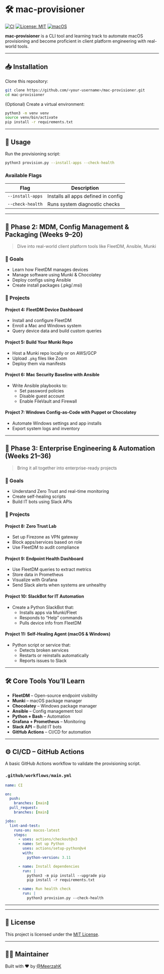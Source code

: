 # 🛠️ mac-provisioner

[![CI](https://github.com/MeerzahK?tab=repositories/actions/workflows/main.yml/badge.svg)](https://github.com/Meerzahk/cpe-projects/mac-provisioner/actions)
[![License: MIT](https://img.shields.io/badge/license-MIT-blue.svg)](LICENSE)
[![macOS](https://img.shields.io/badge/platform-macOS-lightgrey.svg)](https://apple.com/macos)

**mac-provisioner** is a CLI tool and learning track to automate macOS provisioning and become proficient in client platform engineering with real-world tools.

---

## 📥 Installation

Clone this repository:

```bash
git clone https://github.com/<your-username>/mac-provisioner.git
cd mac-provisioner
```

(Optional) Create a virtual environment:

```bash
python3 -m venv venv
source venv/bin/activate
pip install -r requirements.txt
```

---

## 🧪 Usage

Run the provisioning script:

```bash
python3 provision.py --install-apps --check-health
```

### Available Flags

| Flag             | Description                         |
|------------------|-------------------------------------|
| `--install-apps` | Installs all apps defined in config |
| `--check-health` | Runs system diagnostic checks       |

---

## 🧠 Phase 2: MDM, Config Management & Packaging (Weeks 9–20)

> Dive into real-world client platform tools like FleetDM, Ansible, Munki

### 🎯 Goals

- Learn how FleetDM manages devices
- Manage software using Munki & Chocolatey
- Deploy configs using Ansible
- Create install packages (.pkg/.msi)

### 📁 Projects

#### Project 4: FleetDM Device Dashboard

- Install and configure FleetDM
- Enroll a Mac and Windows system
- Query device data and build custom queries

#### Project 5: Build Your Munki Repo

- Host a Munki repo locally or on AWS/GCP
- Upload `.pkg` files like Zoom
- Deploy them via manifests

#### Project 6: Mac Security Baseline with Ansible

- Write Ansible playbooks to:
  - Set password policies
  - Disable guest account
  - Enable FileVault and Firewall

#### Project 7: Windows Config-as-Code with Puppet or Chocolatey

- Automate Windows settings and app installs
- Export system logs and inventory

---

## 🧠 Phase 3: Enterprise Engineering & Automation (Weeks 21–36)

> Bring it all together into enterprise-ready projects

### 🎯 Goals

- Understand Zero Trust and real-time monitoring
- Create self-healing scripts
- Build IT bots using Slack APIs

### 📁 Projects

#### Project 8: Zero Trust Lab

- Set up Firezone as VPN gateway
- Block apps/services based on role
- Use FleetDM to audit compliance

#### Project 9: Endpoint Health Dashboard

- Use FleetDM queries to extract metrics
- Store data in Prometheus
- Visualize with Grafana
- Send Slack alerts when systems are unhealthy

#### Project 10: SlackBot for IT Automation

- Create a Python SlackBot that:
  - Installs apps via Munki/Fleet
  - Responds to “Help” commands
  - Pulls device info from FleetDM

#### Project 11: Self-Healing Agent (macOS & Windows)

- Python script or service that:
  - Detects broken services
  - Restarts or reinstalls automatically
  - Reports issues to Slack

---

## 🛠️ Core Tools You’ll Learn

- **FleetDM** – Open-source endpoint visibility
- **Munki** – macOS package manager
- **Chocolatey** – Windows package manager
- **Ansible** – Config management tool
- **Python + Bash** – Automation
- **Grafana + Prometheus** – Monitoring
- **Slack API** – Build IT bots
- **GitHub Actions** – CI/CD for automation

---

## ⚙️ CI/CD – GitHub Actions

A basic GitHub Actions workflow to validate the provisioning script.

### `.github/workflows/main.yml`

```yaml
name: CI

on:
  push:
    branches: [main]
  pull_request:
    branches: [main]

jobs:
  lint-and-test:
    runs-on: macos-latest
    steps:
      - uses: actions/checkout@v3
      - name: Set up Python
        uses: actions/setup-python@v4
        with:
          python-version: 3.11

      - name: Install dependencies
        run: |
          python3 -m pip install --upgrade pip
          pip install -r requirements.txt

      - name: Run health check
        run: |
          python3 provision.py --check-health
```

---

---

## 📄 License

This project is licensed under the [MIT License](LICENSE).

---

## 🙋‍♂️ Maintainer

Built with ❤️ by [@MeerzahK](https://github.com/MeerzahK)
